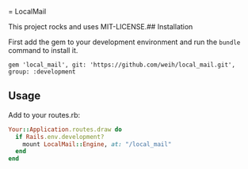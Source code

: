 = LocalMail

This project rocks and uses MIT-LICENSE.## Installation

First add the gem to your development environment and run the `bundle` command to install it.

    gem 'local_mail', git: 'https://github.com/weih/local_mail.git', group: :development

## Usage

Add to your routes.rb:

```ruby
Your::Application.routes.draw do
  if Rails.env.development?
    mount LocalMail::Engine, at: "/local_mail"
  end
end
```
